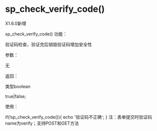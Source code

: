 # sp_check_verify_code()

X1.6.0新增

sp_check_verify_code()
功能：

验证码检查，验证完后销毁验证码增加安全性

参数：

无

返回：

类型boolean

true|false;

使用：

if(!sp_check_verify_code()){
    echo '验证码不正确';
}
注：表单提交时验证码name为verify；支持POST和GET方法